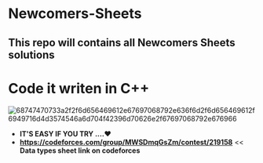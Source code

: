 # Newcomers-Sheets
## This repo will contains all Newcomers Sheets solutions 
# Code it writen in C++

![68747470733a2f2f6d656469612e67697068792e636f6d2f6d656469612f6949716d4d3574546a6d704f42396d70626e2f67697068792e676966](https://user-images.githubusercontent.com/103429590/222480699-30bc1b97-8ec8-4744-be7d-05242cd21556.gif)
* **IT'S EASY IF YOU TRY ....❤️**
* **https://codeforces.com/group/MWSDmqGsZm/contest/219158** << **Data types sheet link on codeforces**
